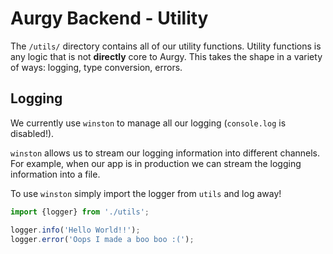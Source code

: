 # Aurgy Backend - Utility

The `/utils/` directory contains all of our utility functions. Utility functions
is any logic that is not **directly** core to Aurgy. This takes the shape in a
variety of ways: logging, type conversion, errors.

## Logging

We currently use `winston` to manage all our logging (`console.log` is disabled!).

`winston` allows us to stream our logging information into different channels. 
For example, when our app is in production we can stream the logging information into
a file.

To use `winston` simply import the logger from `utils` and log away!

```ts
import {logger} from './utils';

logger.info('Hello World!!');
logger.error('Oops I made a boo boo :(');
```